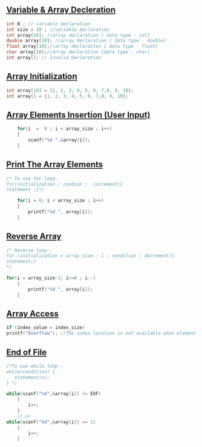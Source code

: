 
## [Variable & Array Decleration](../lab1/6.c)
```c
int N ; // variable declaration
int size = 10 ; //variable declaration
int array[10]; //array declaration [ data type - int]
double array[10]; //array declaration [ data type - double]
float array[10];//array declaration [ data type - float]
char array[10];//array declaration [data type - char]
int array[]; // Invalid Decleration
```

## [Array Initialization](../lab1/4.c)
```c
int array[10] = {1, 2, 3, 4, 5, 6, 7,8, 9, 10};
int array[] = {1, 2, 3, 4, 5, 6, 7,8, 9, 10};
```

## [Array Elements Insertion (User Input)](../lab1/1.c)
```c
    for(i  =  0 ; i < array_size ; i++)
    {
        scanf("%d ",&array[i]);
    }
```

## [Print The Array Elements](../lab1/5.c)
```c
/* To use for loop- 
for(initialization ; condion ;  increment){
statement ;}*/

    for(i = 0; i < array_size ; i++)
    {
        printf("%d ", array[i]);
    }
```

## [Reverse Array](../lab1/7.c)
```c
/* Reverse loop -
for (initialization = array_size - 1 ; condition ; decrement){
statement;}
*/ 

for(i = array_size-1; i>=0 ; i--)
    {
        printf("%d ", array[i]);
    }
```

## [Array Access](../lab1/3.c)
```c
if (index_value > index_size)
printf("Overflow"); //The index location is not available when element accessing become out of bound.
```

## [End of File](../lab1/2.c)
```c
/*To use while loop -
while(condition) {
   statement(s);
} */

while(scanf("%d",&array[i]) != EOF)
    {
        i++;
    }
    // or
while(scanf("%d",&array[i]) == 1)
    {
        i++;
    }
```

